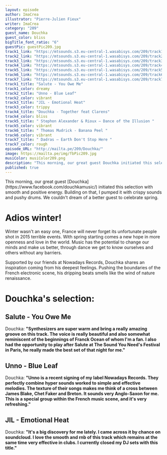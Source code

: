 ```yaml
---
layout: episode
author: ImaCrea
illustrator: "Pierre-Julien Fieux"
writer: ImaCrea
category: "209"
guest_name: Douchka
guest_color: bliss
bigTitle_font_ratio: "6"
guestPic: guestPic209.jpg
track1_link: "https://mtsounds.s3.eu-central-1.wasabisys.com/209/track1.mp3"
track2_link: "https://mtsounds.s3.eu-central-1.wasabisys.com/209/track2.mp3"
track3_link: "https://mtsounds.s3.eu-central-1.wasabisys.com/209/track3.mp3"
track4_link: "https://mtsounds.s3.eu-central-1.wasabisys.com/209/track4.mp3"
track5_link: "https://mtsounds.s3.eu-central-1.wasabisys.com/209/track5.mp3"
track6_link: "https://mtsounds.s3.eu-central-1.wasabisys.com/209/track6.mp3"
track7_link: "https://mtsounds.s3.eu-central-1.wasabisys.com/209/track7.mp3"
track1_title: "Salute - You Owe Me"
track1_color: dreamy
track2_title: "Unno - Blue Leaf"
track2_color: vibrant
track3_title: "JIL - Emotional Heat"
track3_color: trippy
track4_title: "Douchka - Together feat Clarens"
track4_color: bliss
track5_title: " Stephon Alexander & Rioux – Dance of the Illusion "
track5_color: vibrant
track6_title: " Thomas Mudrick - Banana Peel "
track6_color: vibrant
track7_title: " Dadras – Earth Don't Stop Here "
track7_color: rough
episode_URL: "http://mailta.pe/209/Douchka/"
image: https://mailta.pe/img/fbPic209.jpg
musiColor: musiColor209.png
description: "This morning, our great guest Douchka initiated this selection with smooth and positive energy. Building on that, I’ve pumped it with crispy sounds and pushy drums. We couldn't dream of a better guest to celebrate spring."
published: true
---
```







<p id="introduction">This morning, our great guest [Douchka](https://www.facebook.com/douchkamusic/) initiated this selection with smooth and positive energy. Building on that, I pumped it with crispy sounds and pushy drums. We couldn't dream of a better guest to celebrate spring.</p>

# Adios winter!

Winter wasn't an easy one, France will never forget its unfortunate people shot in 2015 terrible events. With spring starting comes a new hope in more openness and love in the world. Music has the potential to change our minds and make
 us better, through dance we get to know ourselves and others without any barriers. 

Supported by our friends at Nowadays Records, Douchka shares an inspiration coming from his deepest feelings. Pushing the boundaries of the French electronic scene, his dripping beats smells like the wind of nature renaissance.
 
# Douchka's selection:

## Salute - You Owe Me

Douchka: **"**Synthesizers are super warm and bring a really amazing groove on this track. The voice is really beautiful and also somewhat reminiscent of the beginnings of Franck Ocean of whom I'm a fan. I also had the opportunity to play after Salute at The Sound You Need's Festival in Paris, he really made the best set of that night for me.**"**

## Unno - Blue Leaf

Douchka: **"**Unno is a recent signing of my label Nowadays Records. They perfectly combine hyper sounds worked to simple and effective melodies. The texture of their songs makes me think of a cross between James Blake, Chet Faker and Breton. It sounds very Anglo-Saxon for me.
This is a special group within the French music scene, and it's very refreshing.**"**

## JIL - Emotional Heat

Douchka: **"**It's a big discovery for me lately. I came across it by chance on soundcloud. I love the smooth and rnb of this track which remains at the same time very effective in clubs. I currently closed my DJ sets with this title.**"**
